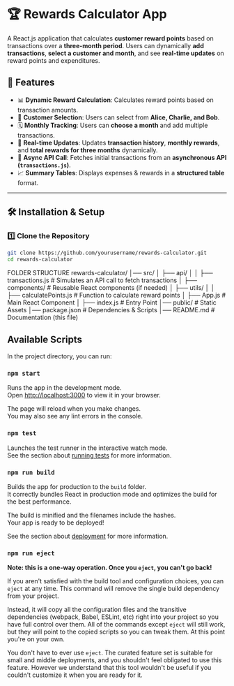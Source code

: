 # 🏆 Rewards Calculator App

A React.js application that calculates **customer reward points** based on transactions over a **three-month period**. Users can dynamically **add transactions**, **select a customer and month**, and see **real-time updates** on reward points and expenditures.

## 🚀 Features
- 📊 **Dynamic Reward Calculation**: Calculates reward points based on transaction amounts.
- 👥 **Customer Selection**: Users can select from **Alice, Charlie, and Bob**.
- 🗓️ **Monthly Tracking**: Users can **choose a month** and add multiple transactions.
- 🔄 **Real-time Updates**: Updates **transaction history**, **monthly rewards**, and **total rewards for three months** dynamically.
- 📡 **Async API Call**: Fetches initial transactions from an **asynchronous API (`transactions.js`)**.
- 📈 **Summary Tables**: Displays expenses & rewards in a **structured table** format.

---

## 🛠️ Installation & Setup

### **1️⃣ Clone the Repository**
```sh
git clone https://github.com/yourusername/rewards-calculator.git
cd rewards-calculator
```
FOLDER STRUCTURE
rewards-calculator/
│── src/
│   ├── api/
│   │   ├── transactions.js   # Simulates an API call to fetch transactions
│   ├── components/           # Reusable React components (if needed)
│   ├── utils/
│   │   ├── calculatePoints.js # Function to calculate reward points
│   ├── App.js                # Main React Component
│   ├── index.js              # Entry Point
│── public/                    # Static Assets
│── package.json               # Dependencies & Scripts
│── README.md                  # Documentation (this file)

## Available Scripts

In the project directory, you can run:

### `npm start`

Runs the app in the development mode.\
Open [http://localhost:3000](http://localhost:3000) to view it in your browser.

The page will reload when you make changes.\
You may also see any lint errors in the console.

### `npm test`

Launches the test runner in the interactive watch mode.\
See the section about [running tests](https://facebook.github.io/create-react-app/docs/running-tests) for more information.

### `npm run build`

Builds the app for production to the `build` folder.\
It correctly bundles React in production mode and optimizes the build for the best performance.

The build is minified and the filenames include the hashes.\
Your app is ready to be deployed!

See the section about [deployment](https://facebook.github.io/create-react-app/docs/deployment) for more information.

### `npm run eject`

**Note: this is a one-way operation. Once you `eject`, you can't go back!**

If you aren't satisfied with the build tool and configuration choices, you can `eject` at any time. This command will remove the single build dependency from your project.

Instead, it will copy all the configuration files and the transitive dependencies (webpack, Babel, ESLint, etc) right into your project so you have full control over them. All of the commands except `eject` will still work, but they will point to the copied scripts so you can tweak them. At this point you're on your own.

You don't have to ever use `eject`. The curated feature set is suitable for small and middle deployments, and you shouldn't feel obligated to use this feature. However we understand that this tool wouldn't be useful if you couldn't customize it when you are ready for it.
